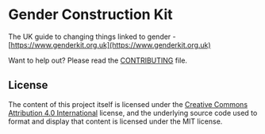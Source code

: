 # Gender Construction Kit

The UK guide to changing things linked to gender - [https://www.genderkit.org.uk](https://www.genderkit.org.uk)

Want to help out? Please read the [CONTRIBUTING](https://github.com/genderkit/genderkit/blob/master/CONTRIBUTING.md) file.

## License

The content of this project itself is licensed under the [Creative Commons Attribution 4.0 International](https://creativecommons.org/licenses/by/4.0/) license, and the underlying source code used to format and display that content is licensed under the MIT license.
